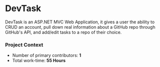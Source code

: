 # DevTask

DevTask is an ASP.NET MVC Web Application, it gives a user the ability to CRUD an account, pull down real information about a GitHub repo through GitHub's API, and add/edit tasks to a repo of their choice. 

### Project Context
* Number of primary contributors: **1**
* Total work-time: **55 Hours**
